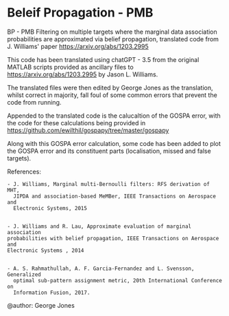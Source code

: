 # Beleif Propagation - PMB
BP - PMB Filtering on multiple targets where the marginal data association probabilities are approximated via belief propagation, translated code from J. Williams' paper https://arxiv.org/abs/1203.2995

This code has been translated using chatGPT - 3.5 from the original MATLAB scripts
provided as ancillary files to https://arxiv.org/abs/1203.2995 by Jason L. Williams.

The translated files were then edited by George Jones as the translation, whilst correct in
majority, fall foul of some common errors that prevent the code from running.

Appended to the translated code is the calucaltion of the GOSPA error, with the code
for these calculations being provided in https://github.com/ewilthil/gospapy/tree/master/gospapy

Along with this GOSPA error calculation, some code has been added to plot the GOSPA error and its 
constituent parts (localisation, missed and false targets).

References:
    
    - J. Williams, Marginal multi-Bernoulli filters: RFS derivation of MHT, 
      JIPDA and association-based MeMBer, IEEE Transactions on Aerospace and 
      Electronic Systems, 2015
      
      
    - J. Williams and R. Lau, Approximate evaluation of marginal association
    probabilities with belief propagation, IEEE Transactions on Aerospace and 
    Electronic Systems , 2014
    
    
    - A. S. Rahmathullah, A. F. Garcia-Fernandez and L. Svensson, Generalized
      optimal sub-pattern assignment metric, 20th International Conference on
      Information Fusion, 2017.
    

@author: George Jones
